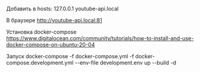 Добавить в hosts:
127.0.0.1 youtube-api.local

В браузере http://youtube-api.local:81

Установка docker-compose 
https://www.digitalocean.com/community/tutorials/how-to-install-and-use-docker-compose-on-ubuntu-20-04

Запуск
docker-compose -f docker-compose.yml -f docker-compose.development.yml --env-file development.env up --build -d
